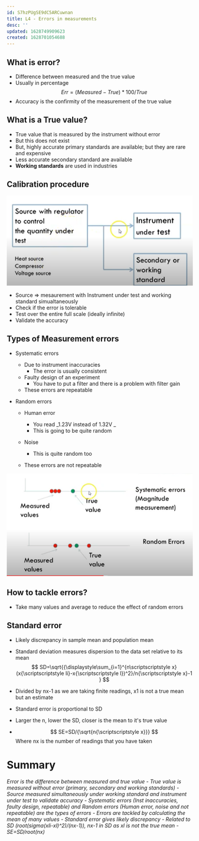 ```yaml
---
id: S7hzPUgSE9dC5ARCuwnan
title: L4 - Errors in measurements
desc: ''
updated: 1628749909623
created: 1628701054688
---
```


## What is error?
* Difference between measured and the true value
* Usually in percentage
$$
Err=(Measured-True)*100/True
$$
* Accuracy is the confirmity of the measurement of the true value
## What is a True value? 
* True value that is measured by the instrument without error 
* But this does not exist
* But, highly accurate primary standards are available; but they are rare and expensive
* Less accurate secondary standard are available
* **Working standards** are used in industries 
## Calibration procedure
![](CalibrationProcedure.png)
* Source => mesaurement with Instrument under test and working standard simualtaneously
* Check if the error is tolerable
* Test over the entire full scale (ideally infinite)
* Validate the accuracy
## Types of Measurement errors
* Systematic errors
  * Due to instrument inaccuracies
    * The error is usually consistent
  * Faulty design of an experiment 
    * You have to put a filter and there is a problem with filter gain 
  * These errors are repeatable 

* Random errors
  * Human error
    * You read _1.23V instead of 1.32V _
    * This is going to be quite random 

  * Noise 
    * This is quite random too
  * These errors are not repeatable

![](ErrorDistribution.png)

## How to tackle errors? 
* Take many values and average to reduce the effect of random errors

## Standard error
* Likely discrepancy in sample mean and population mean 
* Standard deviation measures dispersion to the data set relative to its mean 
  $$ SD=\sqrt{{\displaystyle\sum_{i=1}^{n\scriptscriptstyle x}(x{\scriptscriptstyle li}-x{\scriptscriptstyle l})^2}/n{\scriptscriptstyle x}-1 }
  $$

* Divided by nx-1 as we are taking finite readings, x1 is not a true mean but an estimate
* Standard error is proportional to SD
* Larger the n, lower the SD, closer is the mean to it's true value 
* $$
SE=SD/{\sqrt{n{\scriptscriptstyle x}}}
$$ 
Where nx is the number of readings that you have taken  

# Summary 
 _Error is the difference between measured and true value - True value is measured without error (primary, secondary and working standards) - Source measured simultaneously under working standard and instrument under test to validate accuracy - Systematic errors (Inst inaccuracies, faulty design, repeatable) and Random errors (Human error, noise and not repeatable) are the types of errors - Errors are tackled by calculating the mean of many values - Standard error gives likely discrepancy - Related to SD (root(sigma(xli-xl)^2)/(nx-1)), nx-1 in SD as xl is not the true mean - SE=SD/root(nx)_